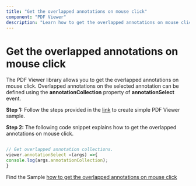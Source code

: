 ```yaml
---
title: "Get the overlapped annotations on mouse click"
component: "PDF Viewer"
description: "Learn how to get the overlapped annotations on mouse click programmatically for PDF Viewer control."
---
```


# Get the overlapped annotations on mouse click

The PDF Viewer library allows you to get the overlapped annotations on mouse click. Overlapped annotations on the selected annotation can be defined using the **annotationCollection** property of **annotationSelect** event.

**Step 1:** Follow the steps provided in the [link](https://ej2.syncfusion.com/documentation/pdfviewer/getting-started/) to create simple PDF Viewer sample.

**Step 2:** The following code snippet explains how to get the overlapped annotations on mouse click.

```typescript

// Get overlapped annotation collections.
viewer.annotationSelect =(args) =>{
console.log(args.annotationCollection);
}

```

Find the Sample [how to get the overlapped annotations on mouse click](https://stackblitz.com/edit/9jn6bk?devtoolsheight=33&file=index.ts)